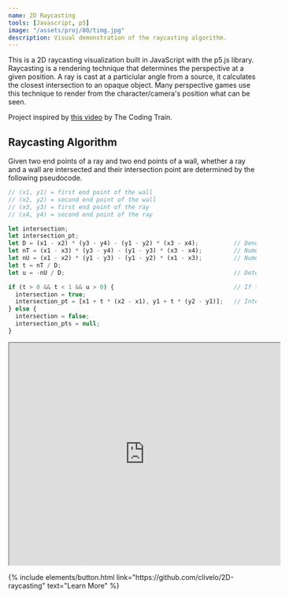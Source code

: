 ```yaml
---
name: 2D Raycasting
tools: [Javascript, p5]
image: "/assets/proj/80/timg.jpg"
description: Visual demonstration of the raycasting algorithm.
---
```


This is a 2D raycasting visualization built in JavaScript with the p5.js library. Raycasting is a rendering technique that determines the perspective at a given position. A ray is cast at a particiular angle from a source, it calculates the closest intersection to an opaque object. Many perspective games use this technique to render from the character/camera's position what can be seen.

Project inspired by [this video](https://www.youtube.com/watch?v=TOEi6T2mtHo) by The Coding Train.

## Raycasting Algorithm
Given two end points of a ray and two end points of a wall, whether a ray and a wall are intersected and their intersection point are determined by the following pseudocode.

``` js
// (x1, y1) = first end point of the wall
// (x2, y2) = second end point of the wall
// (x3, y3) = first end point of the ray
// (x4, y4) = second end point of the ray

let intersection;
let intersection_pt;
let D = (x1 - x2) * (y3 - y4) - (y1 - y2) * (x3 - x4);          // Denominator
let nT = (x1 - x3) * (y3 - y4) - (y1 - y3) * (x3 - x4);         // Numerator of T
let nU = (x1 - x2) * (y1 - y3) - (y1 - y2) * (x1 - x3);         // Numerator of U
let t = nT / D;
let u = -nU / D;                                                // Determine the value of t and u

if (t > 0 && t < 1 && u > 0) {                                  // If t is between 0 and 1 & u is larger than 0, two lines are intersected
  intersection = true;
  intersection_pt = [x1 + t * (x2 - x1), y1 + t * (y2 - y1)];   // Intersection point coordinate is ( x1+t*(x2-x1), y1+t*(y2-y1) )
} else {
  intersection = false;
  intersection_pts = null;
}
```

<p><iframe src="https://clivelo.me/2D-raycasting/" width="550px" height="450px"></iframe></p>

<p class="text-center">
{% include elements/button.html link="https://github.com/clivelo/2D-raycasting" text="Learn More" %}
</p>

